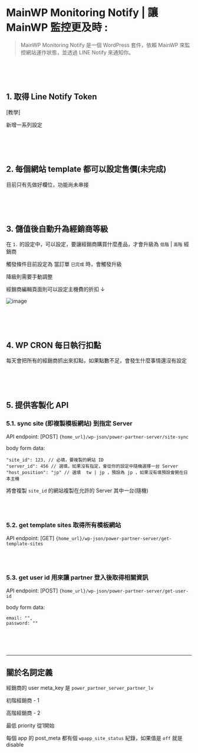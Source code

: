 # MainWP Monitoring Notify | 讓 MainWP 監控更及時 :

> MainWP Monitoring Notify 是一個 WordPress 套件，依賴 MainWP 來監控網站運作狀態，並透過 LINE Notify 來通知你。


<br><br><br>

## 1. 取得 Line Notify Token

[教學]


新增一系列設定

<br><br><br>

## 2. 每個網站 template 都可以設定售價(未完成)

目前只有先做好欄位，功能尚未串接

<br><br><br>

## 3. 儲值後自動升為經銷商等級

在 `1.` 的設定中，可以設定，要讓經銷商購買什麼產品，才會升級為 `低階` | `高階` 經銷商

觸發條件目前設定為 當訂單 `已完成` 時，會觸發升級

降級則需要手動調整

經銷商編輯頁面則可以設定主機費的折扣 ↓

![image](https://github.com/j7-dev/wp-power-membership/assets/9213776/f8b6b826-ba5a-4c66-ac3b-bd765c23545a)

<br><br><br>

## 4. WP CRON 每日執行扣點

每天會把所有的經銷商抓出來扣點，如果點數不足，會發生什麼事情還沒有設定

<br><br><br>

## 5. 提供客製化 API

### 5.1. sync site (即複製模板網站) 到指定 Server

API endpoint: [POST] `{home_url}/wp-json/power-partner-server/site-sync`

body form data:
```
"site_id": 123, // 必填，要複製的網站 ID
"server_id": 456 // 選填，如果沒有指定，會從你的設定中隨機選擇一台 Server
"host_position": "jp" // 選填  tw | jp ，預設為 jp ，如果沒有填預設會開在日本主機
```

將會複製 `site_id` 的網站複製在允許的 Server 其中一台(隨機)

<br><br>

### 5.2. get template sites 取得所有模板網站

API endpoint: [GET] `{home_url}/wp-json/power-partner-server/get-template-sites`

<br><br>

### 5.3. get user id 用來讓 partner 登入後取得相關資訊

API endpoint: [POST] `{home_url}/wp-json/power-partner-server/get-user-id`

body form data:
```
email: "",
password: ""
```
<br><br><br>

---

## 關於名詞定義

經銷商的 user meta_key 是 `power_partner_server_partner_lv`

初階經銷商 - 1

高階經銷商 - 2

最低 priority 從1開始

每個 app 的 post_meta 都有個 `wpapp_site_status` 紀錄，如果值是 `off` 就是 disable
